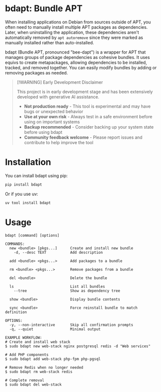 # bdapt: Bundle APT

When installing applications on Debian from sources outside of APT, you often need to manually install multiple APT packages as dependencies. Later, when uninstalling the application, these dependencies aren't automatically removed by `apt autoremove` since they were marked as manually installed rather than auto-installed.

bdapt (Bundle APT, pronounced "bee-dapt") is a wrapper for APT that manages groups of package dependencies as cohesive bundles. It uses equivs to create metapackages, allowing dependencies to be installed, tracked, and removed together. You can easily modify bundles by adding or removing packages as needed.

> [!WARNING] Early Development Disclaimer
> 
> This project is in early development stage and has been extensively developed with generative AI assistance.
>
> - **Not production ready** - This tool is experimental and may have bugs or unexpected behavior
> - **Use at your own risk** - Always test in a safe environment before using on important systems
> - **Backup recommended** - Consider backing up your system state before using bdapt
> - **Community feedback welcome** - Please report issues and contribute to help improve the tool


# Installation

You can install bdapt using pip:

```bash
pip install bdapt
```

Or if you use uv:

```bash
uv tool install bdapt
```

# Usage

```plaintext
bdapt [command] [options]

COMMANDS:
  new <bundle> [pkgs...]      Create and install new bundle
    -d, --desc TEXT           Add description

  add <bundle> <pkgs...>      Add packages to a bundle

  rm <bundle> <pkgs...>       Remove packages from a bundle

  del <bundle>                Delete the bundle

  ls                          List all bundles
    --tree                    Show as dependency tree

  show <bundle>               Display bundle contents

  sync <bundle>               Force reinstall bundle to match definition

OPTIONS:
  -y, --non-interactive       Skip all confirmation prompts
  -q, --quiet                 Minimal output

EXAMPLE WORKFLOW:
# Create and install web stack
$ sudo bdapt new web-stack nginx postgresql redis -d "Web services"

# Add PHP components
$ sudo bdapt add web-stack php-fpm php-pgsql

# Remove Redis when no longer needed
$ sudo bdapt rm web-stack redis

# Complete removal
$ sudo bdapt del web-stack
```
